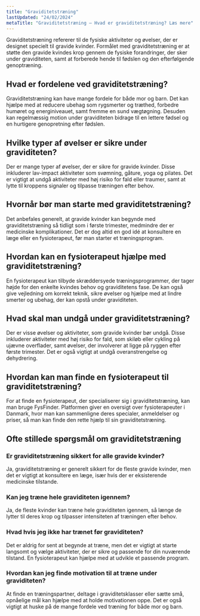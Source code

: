 ```yaml
---
title: "Graviditetstræning"
lastUpdated: "24/02/2024"
metaTitle: "Graviditetstræning – Hvad er graviditetstræning? Læs mere"
---
```


Graviditetstræning refererer til de fysiske aktiviteter og øvelser, der er designet specielt til gravide kvinder. Formålet med graviditetstræning er at støtte den gravide kvindes krop gennem de fysiske forandringer, der sker under graviditeten, samt at forberede hende til fødslen og den efterfølgende genoptræning.

## Hvad er fordelene ved graviditetstræning?

Graviditetstræning kan have mange fordele for både mor og barn. Det kan hjælpe med at reducere ubehag som rygsmerter og træthed, forbedre humøret og energiniveauet, samt fremme en sund vægtøgning. Desuden kan regelmæssig motion under graviditeten bidrage til en lettere fødsel og en hurtigere genopretning efter fødslen.

## Hvilke typer af øvelser er sikre under graviditeten?

Der er mange typer af øvelser, der er sikre for gravide kvinder. Disse inkluderer lav-impact aktiviteter som svømning, gåture, yoga og pilates. Det er vigtigt at undgå aktiviteter med høj risiko for fald eller traumer, samt at lytte til kroppens signaler og tilpasse træningen efter behov.

## Hvornår bør man starte med graviditetstræning?

Det anbefales generelt, at gravide kvinder kan begynde med graviditetstræning så tidligt som i første trimester, medmindre der er medicinske komplikationer. Det er dog altid en god idé at konsultere en læge eller en fysioterapeut, før man starter et træningsprogram.

## Hvordan kan en fysioterapeut hjælpe med graviditetstræning?

En fysioterapeut kan tilbyde skræddersyede træningsprogrammer, der tager højde for den enkelte kvindes behov og graviditetens fase. De kan også give vejledning om korrekt teknik, sikre øvelser og hjælpe med at lindre smerter og ubehag, der kan opstå under graviditeten.

## Hvad skal man undgå under graviditetstræning?

Der er visse øvelser og aktiviteter, som gravide kvinder bør undgå. Disse inkluderer aktiviteter med høj risiko for fald, som skiløb eller cykling på ujævne overflader, samt øvelser, der involverer at ligge på ryggen efter første trimester. Det er også vigtigt at undgå overanstrengelse og dehydrering.

## Hvordan kan man finde en fysioterapeut til graviditetstræning?

For at finde en fysioterapeut, der specialiserer sig i graviditetstræning, kan man bruge FysFinder. Platformen giver en oversigt over fysioterapeuter i Danmark, hvor man kan sammenligne deres specialer, anmeldelser og priser, så man kan finde den rette hjælp til sin graviditetstræning.

## Ofte stillede spørgsmål om graviditetstræning

### Er graviditetstræning sikkert for alle gravide kvinder?

Ja, graviditetstræning er generelt sikkert for de fleste gravide kvinder, men det er vigtigt at konsultere en læge, især hvis der er eksisterende medicinske tilstande.

### Kan jeg træne hele graviditeten igennem?

Ja, de fleste kvinder kan træne hele graviditeten igennem, så længe de lytter til deres krop og tilpasser intensiteten af træningen efter behov.

### Hvad hvis jeg ikke har trænet før graviditeten?

Det er aldrig for sent at begynde at træne, men det er vigtigt at starte langsomt og vælge aktiviteter, der er sikre og passende for din nuværende tilstand. En fysioterapeut kan hjælpe med at udvikle et passende program.

### Hvordan kan jeg finde motivation til at træne under graviditeten?

At finde en træningspartner, deltage i graviditetsklasser eller sætte små, opnåelige mål kan hjælpe med at holde motivationen oppe. Det er også vigtigt at huske på de mange fordele ved træning for både mor og barn.